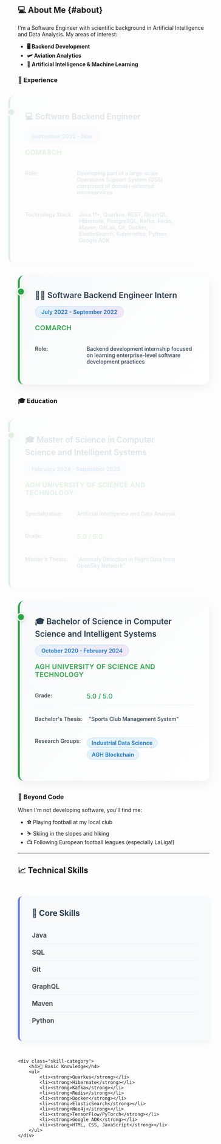 ## 💻 About Me {#about}

I'm a Software Engineer with scientific background in Artificial Intelligence and Data Analysis. My areas of interest:

- **🖥️ Backend Development**
- **🛩️ Aviation Analytics**
- **🤖 Artificial Intelligence & Machine Learning**

### 💼 Experience

<div class="education-timeline">
  
  <div class="education-item">
    <div class="education-header">
      <h4>💻 Software Backend Engineer</h4>
      <span class="education-period">September 2022 - Now</span>
    </div>
    <div class="education-institution">Comarch</div>
    <div class="education-details">
      <div class="education-row">
        <span class="label">Role:</span>
        <span class="value">Developing part of a large-scale Operations Support System (OSS) composed of domain-oriented microservices</span>
      </div>
      <div class="education-row">
        <span class="label">Technology Stack:</span>
        <span class="value">Java 11+, Quarkus, REST, GraphQL, Hibernate, PostgreSQL, Kafka, Redis, Maven, GitLab, Git, Docker, ElasticSearch, Kubernetes, Python, Google ADK</span>
      </div>
    </div>
  </div>

  <div class="education-item">
    <div class="education-header">
      <h4>👨‍💻 Software Backend Engineer Intern</h4>
      <span class="education-period">July 2022 - September 2022</span>
    </div>
    <div class="education-institution">Comarch</div>
    <div class="education-details">
      <div class="education-row">
        <span class="label">Role:</span>
        <span class="value">Backend development internship focused on learning enterprise-level software development practices</span>
      </div>
    </div>
  </div>

</div>

### 🎓 Education

<div class="education-timeline">
  
  <div class="education-item">
    <div class="education-header">
      <h4>🎓 Master of Science in Computer Science and Intelligent Systems</h4>
      <span class="education-period">February 2024 - September 2025</span>
    </div>
    <div class="education-institution">AGH University of Science and Technology</div>
    <div class="education-details">
      <div class="education-row">
        <span class="label">Specialization:</span>
        <span class="value">Artificial Intelligence and Data Analysis</span>
      </div>
      <div class="education-row">
        <span class="label">Grade:</span>
        <span class="value grade-excellent">5.0 / 5.0</span>
      </div>
      <div class="education-row">
        <span class="label">Master's Thesis:</span>
        <span class="value">"Anomaly Detection in Flight Data from OpenSky Network"</span>
      </div>
    </div>
  </div>

  <div class="education-item">
    <div class="education-header">
      <h4>🎓 Bachelor of Science in Computer Science and Intelligent Systems</h4>
      <span class="education-period">October 2020 - February 2024</span>
    </div>
    <div class="education-institution">AGH University of Science and Technology</div>
    <div class="education-details">
      <div class="education-row">
        <span class="label">Grade:</span>
        <span class="value grade-excellent">5.0 / 5.0</span>
      </div>
      <div class="education-row">
        <span class="label">Bachelor's Thesis:</span>
        <span class="value">"Sports Club Management System"</span>
      </div>
      <div class="education-row">
        <span class="label">Research Groups:</span>
        <span class="value">
          <span class="research-group">Industrial Data Science</span>
          <span class="research-group">AGH Blockchain</span>
        </span>
      </div>
    </div>
  </div>

</div>


### 🏈 Beyond Code
When I'm not developing software, you'll find me:
- ⚽ Playing football at my local club
- ⛷️ Skiing in the slopes and hiking
- 📺 Following European football leagues (especially LaLiga!)

---

## 📈 Technical Skills

<div class="skills-grid">
    <div class="skill-category">
        <h4>🎯 Core Skills</h4>
        <ul>
            <li><strong>Java</strong></li>
            <li><strong>SQL</strong></li>
            <li><strong>Git</strong></li>
            <li><strong>GraphQL</strong></li>
            <li><strong>Maven</strong></li>
            <li><strong>Python</strong></li>
        </ul>
    </div>
    
    <div class="skill-category">
        <h4>🧩 Basic Knowledge</h4>
        <ul>
            <li><strong>Quarkus</strong></li>
            <li><strong>Hibernate</strong></li>
            <li><strong>Kafka</strong></li>
            <li><strong>Redis</strong></li>
            <li><strong>Docker</strong></li>
            <li><strong>ElasticSearch</strong></li>
            <li><strong>Neo4j</strong></li>
            <li><strong>TensorFlow/PyTorch</strong></li>
            <li><strong>Google ADK</strong></li>
            <li><strong>HTML, CSS, JavaScript</strong></li>
        </ul>
    </div>
  

<style>
/* Custom Styles for Homepage */
.hero-section {
  text-align: center;
  padding: 4rem 2rem;
  background: linear-gradient(135deg, #667eea 0%, #764ba2 100%);
  color: white;
  border-radius: 16px;
  margin-bottom: 4rem;
  box-shadow: 0 10px 30px rgba(102, 126, 234, 0.3);
}


/* Education Timeline */
.education-timeline {
  margin: 2rem 0;
}

.education-item {
  background: linear-gradient(135deg, #f8f9fa 0%, #ffffff 100%);
  border-radius: 16px;
  padding: 2.5rem;
  margin-bottom: 2rem;
  box-shadow: 0 8px 25px rgba(0, 0, 0, 0.06);
  border-left: 5px solid #28a745;
  transition: all 0.3s ease;
  position: relative;
}

.education-item:hover {
  transform: translateY(-4px);
  box-shadow: 0 12px 35px rgba(0, 0, 0, 0.12);
}

.education-item::before {
  content: '';
  position: absolute;
  left: -8px;
  top: 2rem;
  width: 16px;
  height: 16px;
  background: #28a745;
  border-radius: 50%;
  border: 3px solid white;
  box-shadow: 0 2px 8px rgba(40, 167, 69, 0.3);
}

.education-header {
  display: flex;
  justify-content: space-between;
  align-items: flex-start;
  margin-bottom: 1rem;
  flex-wrap: wrap;
  gap: 1rem;
}

.education-header h4 {
  margin: 0;
  color: #2c3e50;
  font-size: 1.3rem;
  font-weight: 600;
  flex: 1;
  min-width: 300px;
}

.education-period {
  background: linear-gradient(135deg, #e3f2fd 0%, #f3e5f5 100%);
  color: #1976d2;
  padding: 6px 16px;
  border-radius: 20px;
  font-size: 0.9rem;
  font-weight: 600;
  white-space: nowrap;
  border: 1px solid #bbdefb;
}

.education-institution {
  color: #28a745;
  font-weight: 600;
  font-size: 1.1rem;
  margin-bottom: 1.5rem;
  text-transform: uppercase;
  letter-spacing: 0.5px;
}

.education-details {
  display: flex;
  flex-direction: column;
  gap: 1rem;
}

.education-row {
  display: flex;
  align-items: flex-start;
  gap: 1rem;
  padding: 0.75rem 0;
  border-bottom: 1px solid #f0f2f5;
}

.education-row:last-child {
  border-bottom: none;
}

.education-row .label {
  font-weight: 600;
  color: #495057;
  min-width: 120px;
  flex-shrink: 0;
}

.education-row .value {
  color: #2c3e50;
  font-weight: 500;
  flex: 1;
}

.grade-excellent {
  background: linear-gradient(135deg, #28a745, #20c997);
  -webkit-background-clip: text;
  -webkit-text-fill-color: transparent;
  background-clip: text;
  font-weight: 700;
  font-size: 1.1rem;
}

.research-group {
  display: inline-block;
  background: #e3f2fd;
  color: #1976d2;
  padding: 4px 12px;
  border-radius: 16px;
  font-size: 0.9rem;
  font-weight: 600;
  margin-right: 0.5rem;
  margin-bottom: 0.25rem;
  border: 1px solid #bbdefb;
}

/* Education highlights */
.education-highlights {
  background: #f8f9fa;
  padding: 2rem;
  border-radius: 12px;
  margin: 2rem 0;
  border-left: 5px solid #28a745;
}

.education-highlights h4 {
  color: #2c3e50;
  margin-bottom: 1rem;
}

.education-highlights ul {
  list-style: none;
  padding: 0;
}

.education-highlights li {
  padding: 0.5rem 0;
  color: #495057;
  border-bottom: 1px solid #e9ecef;
}

.education-highlights li:last-child {
  border-bottom: none;
}

.education-highlights li::before {
  content: '🎓';
  margin-right: 0.5rem;
}

.hero-section h1 {
  font-size: 3rem;
  font-weight: 700;
  margin-bottom: 1rem;
  color: white;
}

.hero-subtitle {
  font-size: 1.5rem;
  font-weight: 400;
  margin: 1rem 0;
  opacity: 0.95;
  color: white;
}

.hero-description {
  font-size: 1.2rem;
  opacity: 0.9;
  max-width: 700px;
  margin: 1.5rem auto 2.5rem auto;
  line-height: 1.7;
  color: white;
}

.hero-buttons {
  display: flex;
  gap: 1rem;
  justify-content: center;
  flex-wrap: wrap;
}

.btn {
  display: inline-block;
  padding: 14px 28px;
  border-radius: 8px;
  text-decoration: none;
  font-weight: 600;
  font-size: 1.1rem;
  transition: all 0.3s ease;
  border: 2px solid transparent;
  min-width: 160px;
  text-align: center;
}

.btn-primary {
  background: #28a745;
  color: white;
  border-color: #28a745;
}

.btn-primary:hover {
  background: #218838;
  border-color: #218838;
  transform: translateY(-3px);
  box-shadow: 0 8px 20px rgba(40, 167, 69, 0.4);
  text-decoration: none;
  color: white;
}

.btn-secondary {
  background: transparent;
  color: white;
  border-color: white;
}

.btn-secondary:hover {
  background: white;
  color: #667eea;
  transform: translateY(-3px);
  box-shadow: 0 8px 20px rgba(255, 255, 255, 0.3);
  text-decoration: none;
}

/* Projects */
.projects-grid {
  display: grid;
  grid-template-columns: repeat(auto-fit, minmax(400px, 1fr));
  gap: 2.5rem;
  margin: 3rem 0;
}

.project-card {
  background: white;
  border-radius: 16px;
  padding: 2.5rem;
  box-shadow: 0 8px 25px rgba(0, 0, 0, 0.1);
  transition: all 0.3s ease;
  border: 1px solid #f0f2f5;
}

.project-card:hover {
  transform: translateY(-8px);
  box-shadow: 0 15px 40px rgba(0, 0, 0, 0.15);
}

.project-header {
  display: flex;
  justify-content: space-between;
  align-items: center;
  margin-bottom: 1.5rem;
}

.project-header h3 {
  margin: 0;
  color: #2c3e50;
  font-size: 1.4rem;
  font-weight: 600;
}

.project-status {
  font-size: 0.85rem;
  padding: 6px 12px;
  border-radius: 20px;
  background: #fff3cd;
  color: #856404;
  font-weight: 600;
  border: 1px solid #ffeaa7;
}

.project-status.completed {
  background: #d4edda;
  color: #155724;
  border-color: #c3e6cb;
}

.tech-stack {
  margin: 1.5rem 0;
  display: flex;
  flex-wrap: wrap;
  gap: 0.5rem;
}

.tech-tag {
  background: #f8f9fa;
  color: #495057;
  padding: 6px 14px;
  border-radius: 20px;
  font-size: 0.9rem;
  font-weight: 500;
  border: 1px solid #e9ecef;
  transition: all 0.3s ease;
}

.tech-tag:hover {
  background: #667eea;
  color: white;
  border-color: #667eea;
}

.project-links {
  margin-top: 2rem;
  display: flex;
  gap: 1rem;
}

.project-links a {
  color: #667eea;
  text-decoration: none;
  font-weight: 600;
  padding: 8px 16px;
  border-radius: 6px;
  transition: all 0.3s ease;
  border: 1px solid transparent;
}

.project-links a:hover {
  background: #667eea;
  color: white;
  border-color: #667eea;
  text-decoration: none;
}

/* Skills */
.skills-grid {
  display: grid;
  grid-template-columns: repeat(auto-fit, minmax(350px, 1fr));
  gap: 2rem;
  margin: 3rem 0;
}

.skill-category {
  background: #f8f9fa;
  padding: 2rem;
  border-radius: 12px;
  border-left: 5px solid #667eea;
  box-shadow: 0 4px 12px rgba(0, 0, 0, 0.05);
  transition: all 0.3s ease;
}

.skill-category:hover {
  transform: translateY(-2px);
  box-shadow: 0 8px 20px rgba(0, 0, 0, 0.1);
}

.skill-category h4 {
  margin-top: 0;
  color: #2c3e50;
  font-size: 1.3rem;
  margin-bottom: 1.5rem;
}

.skill-category ul {
  list-style: none;
  padding: 0;
  margin: 0;
}

.skill-category li {
  padding: 0.75rem 0;
  border-bottom: 1px solid #e9ecef;
  font-size: 1.05rem;
  color: #495057;
}

.skill-category li:last-child {
  border-bottom: none;
}

/* Contact */
.contact-links {
  display: flex;
  flex-wrap: wrap;
  gap: 1.5rem;
  justify-content: center;
  margin: 3rem 0;
}

.contact-btn {
  display: inline-flex;
  align-items: center;
  gap: 0.5rem;
  padding: 14px 24px;
  background: #667eea;
  color: white;
  text-decoration: none;
  border-radius: 8px;
  transition: all 0.3s ease;
  font-weight: 600;
  border: 2px solid #667eea;
  min-width: 150px;
  justify-content: center;
}

.contact-btn:hover {
  background: #5a6fd8;
  border-color: #5a6fd8;
  transform: translateY(-3px);
  box-shadow: 0 8px 20px rgba(102, 126, 234, 0.3);
  text-decoration: none;
  color: white;
}

/* Responsive */
@media (max-width: 768px) {
  .hero-section {
    padding: 3rem 1.5rem;
    margin-bottom: 3rem;
  }
  
  .hero-section h1 {
    font-size: 2.2rem;
  }
  
  .hero-subtitle {
    font-size: 1.3rem;
  }
  
  .hero-description {
    font-size: 1.1rem;
  }
  
  .hero-buttons {
    flex-direction: column;
    align-items: center;
  }
  
  .btn {
    width: 100%;
    max-width: 250px;
  }
  
  .projects-grid {
    grid-template-columns: 1fr;
    gap: 2rem;
  }
  
  .project-card {
    padding: 2rem;
  }
  
  .skills-grid {
    grid-template-columns: 1fr;
  }
  
  .contact-links {
    flex-direction: column;
    align-items: center;
  }
  
  .contact-btn {
    width: 100%;
    max-width: 250px;
  }
  
  .project-header {
    flex-direction: column;
    align-items: flex-start;
    gap: 1rem;
  }
  
  .project-links {
    flex-direction: column;
    gap: 0.5rem;
  }
  
  .project-links a {
    text-align: center;
  }
  
  /* Experience responsive */
  .experience-item {
    padding: 2rem;
  }
  
  .experience-header {
    flex-direction: column;
    align-items: flex-start;
    gap: 0.5rem;
  }
  
  .experience-header h3 {
    font-size: 1.2rem;
    min-width: auto;
  }
  
  .experience-period {
    align-self: flex-start;
  }
  
  .experience-description li::before {
    left: -0.5rem;
  }
  
  .education-highlights {
    padding: 1.5rem;
  }
}

#projects,
#about,
#experience {
  scroll-margin-top: 80px;
}

/* Mobile Responsiveness */
@media (max-width: 768px) {
  .education-item {
    padding: 1.5rem;
    margin-left: 1rem;
  }
  
  .education-header {
    flex-direction: column;
    align-items: flex-start;
    gap: 0.5rem;
  }
  
  .education-header h4 {
    min-width: auto;
    font-size: 1.2rem;
  }
  
  .education-period {
    align-self: flex-start;
  }
  
  .education-row {
    flex-direction: column;
    gap: 0.25rem;
    padding: 0.5rem 0;
  }
  
  .education-row .label {
    min-width: auto;
    font-size: 0.9rem;
  }
  
  .research-group {
    display: block;
    margin-bottom: 0.5rem;
  }
}

/* Dark mode support */
@media (prefers-color-scheme: dark) {
  .education-item {
    background: linear-gradient(135deg, #f8f9fa 0%, #ffffff 100%);
    border-left-color: #28a745;
    box-shadow: 0 8px 25px rgba(0, 0, 0, 0.15);
  }
  
  .education-item::before {
    background: #28a745;
  }
  
  .education-header h4 {
    color: #2c3e50;
  }
  
  .education-institution {
    color: #28a745;
  }
  
  .education-row {
    border-bottom-color: #e9ecef;
  }
  
  .education-row .label {
    color: #495057;
  }
  
  .education-row .value {
    color: #2c3e50;
  }
  
  .research-group {
    background: #e3f2fd;
    color: #1976d2;
    border-color: #bbdefb;
  }
}

/* Animation for timeline items */
@keyframes slideInFromLeft {
  from {
    opacity: 0;
    transform: translateX(-30px);
  }
  to {
    opacity: 1;
    transform: translateX(0);
  }
}

.education-item {
  animation: slideInFromLeft 0.6s ease-out;
}

.education-item:nth-child(2) {
  animation-delay: 0.2s;
}
</style>